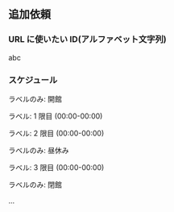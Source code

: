 <!-- 追加依頼の場合このテンプレートを使用してください。 -->

## 追加依頼

### URL に使いたい ID(アルファベット文字列)

abc

### スケジュール

ラベルのみ: 開館

ラベル: 1 限目 (00:00-00:00)

ラベル: 2 限目 (00:00-00:00)

ラベルのみ: 昼休み

ラベル: 3 限目 (00:00-00:00)

ラベルのみ: 閉館

...
